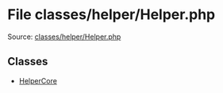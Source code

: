 File classes/helper/Helper.php
=========

Source: [classes/helper/Helper.php](https://github.com/PrestaShop/PrestaShop/blob/1.6.1.2/classes/helper/Helper.php)


Classes
-------

* [HelperCore](class.HelperCore.md)

